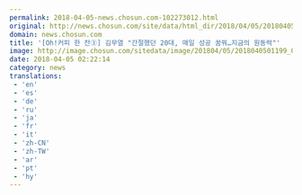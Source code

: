 ```yaml
---
permalink: 2018-04-05-news.chosun.com-102273012.html
original: http://news.chosun.com/site/data/html_dir/2018/04/05/2018040501258.html
domain: news.chosun.com
title: '[Oh!커피 한 잔③] 김무열 "간절했던 20대, 매일 성공 꿈꿔…지금의 원동력"'
image: http://image.chosun.com/sitedata/image/201804/05/2018040501199_0.jpg
date: 2018-04-05 02:22:14
category: news
translations: 
 - 'en'
 - 'es'
 - 'de'
 - 'ru'
 - 'ja'
 - 'fr'
 - 'it'
 - 'zh-CN'
 - 'zh-TW'
 - 'ar'
 - 'pt'
 - 'hy'
---
```


